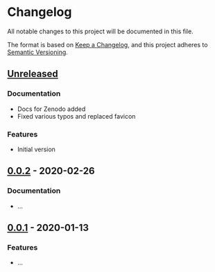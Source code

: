 # Changelog

All notable changes to this project will be documented in this file.

The format is based on [Keep a Changelog](https://keepachangelog.com/en/1.0.0/),
and this project adheres to [Semantic Versioning](https://semver.org/spec/v2.0.0.html).

## [Unreleased](https://github.com/Stadt-Geschichte-Basel/pdf-metadata-enhancer/compare/...HEAD)

### Documentation

- Docs for Zenodo added
- Fixed various typos and replaced favicon

### Features

- Initial version

## [0.0.2](https://github.com/Stadt-Geschichte-Basel/pdf-metadata-enhancer/compare/v0.0.1...v0.0.2) - 2020-02-26

### Documentation

- ...

## [0.0.1](https://github.com/Stadt-Geschichte-Basel/pdf-metadata-enhancer/releases/tag/v0.0.1) - 2020-01-13

### Features

- ...
